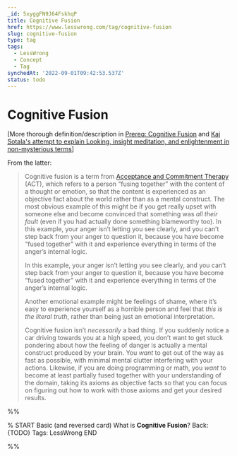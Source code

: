 ```yaml
---
_id: 5xyggFN9J64FskhqP
title: Cognitive Fusion
href: https://www.lesswrong.com/tag/cognitive-fusion
slug: cognitive-fusion
type: tag
tags:
  - LessWrong
  - Concept
  - Tag
synchedAt: '2022-09-01T09:42:53.537Z'
status: todo
---
```


# Cognitive Fusion

\[More thorough definition/description in [Prereq: Cognitive Fusion](https://www.lesswrong.com/posts/5g7oFiePGEY3h4bqX/prereq-cognitive-fusion) and [Kaj Sotala's attempt to explain Looking, insight meditation, and enlightenment in non-mysterious terms](https://www.lesswrong.com/posts/mELQFMi9egPn5EAjK/my-attempt-to-explain-looking-insight-meditation-and)\] 

From the latter:

> Cognitive fusion is a term from [Acceptance and Commitment Therapy](https://en.wikipedia.org/wiki/Acceptance_and_commitment_therapy) (ACT), which refers to a person “fusing together” with the content of a thought or emotion, so that the content is experienced as an objective fact about the world rather than as a mental construct. The most obvious example of this might be if you get really upset with someone else and become convinced that something was *all their fault* (even if you had actually done something blameworthy too).
> In this example, your anger isn’t letting you see clearly, and you can’t step back from your anger to question it, because you have become “fused together” with it and experience everything in terms of the anger’s internal logic.
>
> In this example, your anger isn’t letting you see clearly, and you can’t step back from your anger to question it, because you have become “fused together” with it and experience everything in terms of the anger’s internal logic.
>
> Another emotional example might be feelings of shame, where it’s easy to experience yourself as a horrible person and feel that *this is the literal truth*, rather than being just an emotional interpretation.
>
> Cognitive fusion isn’t *necessarily* a bad thing. If you suddenly notice a car driving towards you at a high speed, you don’t want to get stuck pondering about how the feeling of danger is actually a mental construct produced by your brain. You *want* to get out of the way as fast as possible, with minimal mental clutter interfering with your actions. Likewise, if you are doing programming or math, you *want* to become at least partially fused together with your understanding of the domain, taking its axioms as objective facts so that you can focus on figuring out how to work with those axioms and get your desired results.


%%

% START
Basic (and reversed card)
What is **Cognitive Fusion**?
Back: {TODO}
Tags: LessWrong
END
<!--ID: 1663157015403-->


%%
	
